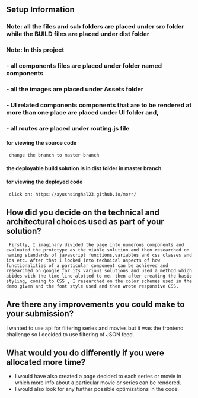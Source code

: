 ## **Setup Information**

### Note: all the files and sub folders are placed under src folder while the **BUILD** files are placed under dist folder

### Note: In this project 
###         - all components files are placed under folder named components
###         - all the images are placed under Assets folder 
###         - UI related components components that are to be rendered at more than one place are placed under UI folder and, 
###         - all routes are placed under routing.js file


#### for viewing the source code 
     change the branch to master branch 

#### the deployable build solution is in dist folder in master branch

#### for viewing the deployed code
     click on: https://ayushsinghal23.github.io/morr/

## How did you decide on the technical and architectural choices used as part of your solution?
     Firstly, I imaginary divided the page into numerous components and evaluated the prototype as the viable solution and then researched on naming standards of javascript functions,variables and css classes and ids etc. After that i looked into technical aspects of how functionalities of a particular component can be achieved and researched on google for its various solutions and used a method which abides with the time line alotted to me. then after creating the basic styling, coming to CSS , I researched on the color schemes used in the demo given and the font style used and then wrote responsive CSS.


## Are there any improvements you could make to your submission?

 I wanted to use api for filtering series and movies but it was the frontend challenge so I decided to use filtering of JSON feed.


## What would you do differently if you were allocated more time?
  
  - I would have also created a page decided to each series or movie in which more info about a particular movie or series can be rendered.
  - I would also look for any further possible optimizations in the code.
